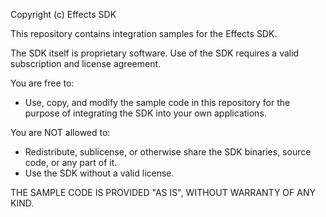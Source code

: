 Copyright (c) Effects SDK

This repository contains integration samples for the Effects SDK.

The SDK itself is proprietary software. Use of the SDK requires a valid
subscription and license agreement.

You are free to:
- Use, copy, and modify the sample code in this repository for the purpose of
  integrating the SDK into your own applications.

You are NOT allowed to:
- Redistribute, sublicense, or otherwise share the SDK binaries, source code,
  or any part of it.
- Use the SDK without a valid license.

THE SAMPLE CODE IS PROVIDED "AS IS", WITHOUT WARRANTY OF ANY KIND.